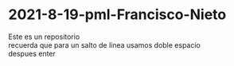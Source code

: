 # 2021-8-19-pml-Francisco-Nieto
Este es un repositorio  
recuerda que para un salto de linea usamos doble espacio  
despues enter
